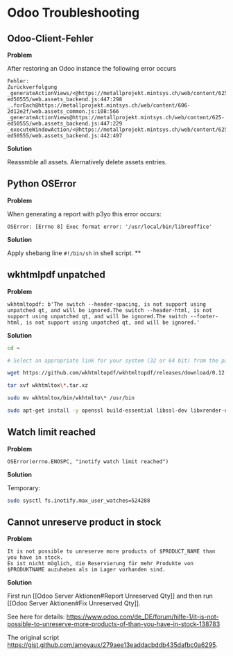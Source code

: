 # Odoo Troubleshooting

## Odoo-Client-Fehler

**Problem**

After restoring an Odoo instance the following error occurs

```
Fehler:
Zurückverfolgung
_generateActionViews/<@https://metallprojekt.mintsys.ch/web/content/625-ed50555/web.assets_backend.js:447:298
_.forEach@https://metallprojekt.mintsys.ch/web/content/606-2d12e2f/web.assets_common.js:108:566
_generateActionViews@https://metallprojekt.mintsys.ch/web/content/625-ed50555/web.assets_backend.js:447:229
_executeWindowAction/<@https://metallprojekt.mintsys.ch/web/content/625-ed50555/web.assets_backend.js:442:497
```

**Solution**

Reassmble all assets. Alernatively delete assets entries.

##  Python OSError

**Problem**

When generating a report with p3yo this error occurs:

```
OSError: [Errno 8] Exec format error: '/usr/local/bin/libreoffice'
```

**Solution**

Apply shebang line `#!/bin/sh` in shell script.
**

## wkhtmlpdf unpatched

**Problem**

```
wkhtmltopdf: b'The switch --header-spacing, is not support using unpatched qt, and will be ignored.The switch --header-html, is not support using unpatched qt, and will be ignored.The switch --footer-html, is not support using unpatched qt, and will be ignored.'  
```

**Solution**

```bash
cd ~

# Select an appropriate link for your system (32 or 64 bit) from the page https://wkhtmltopdf.org/downloads.html and past to the next line

wget https://github.com/wkhtmltopdf/wkhtmltopdf/releases/download/0.12.4/wkhtmltox-0.12.4\_linux-generic-amd64.tar.xz

tar xvf wkhtmltox\*.tar.xz

sudo mv wkhtmltox/bin/wkhtmlto\* /usr/bin

sudo apt-get install -y openssl build-essential libssl-dev libxrender-dev git-core libx11-dev libxext-dev libfontconfig1-dev libfreetype6-dev fontconfig
```

## Watch limit reached

**Problem**

```
OSError(errno.ENOSPC, "inotify watch limit reached")
```

**Solution**

Temporary:

```bash
sudo sysctl fs.inotify.max_user_watches=524288
```

## Cannot unreserve product in stock

**Problem**

```
It is not possible to unreserve more products of $PRODUCT_NAME than you have in stock.
Es ist nicht möglich, die Reservierung für mehr Produkte von $PRODUKTNAME auzuheben als im Lager vorhanden sind.
```

**Solution**

First run [[Odoo Server Aktionen#Report Unreserved Qty]] and then run [[Odoo Server Aktionen#Fix Unreserved Qty]].

See here for details: <https://www.odoo.com/de_DE/forum/hilfe-1/it-is-not-possible-to-unreserve-more-products-of-than-you-have-in-stock-138783>

The original script <https://gist.github.com/amoyaux/279aee13eaddacbddb435dafbc0a6295>.

